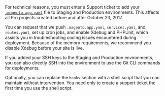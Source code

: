 <div markdown="1">

For technical reasons, you must enter a Support ticket to add your [`.magento.app.yaml`]({{page.baseurl}}cloud/project/project-conf-files_magento-app.html) file to Staging and Production environments. This affects all Pro projects created before and after October 23, 2017.

You can request that we push `.magento.app.yaml`, `services.yaml`, and `routes.yaml`, set up cron jobs, and enable Xdebug and PHPUnit, which assists you in troubleshooting coding issues encountered during deployment. Because of the memory requirements, we recommend you disable Xdebug before your site is live.

If you added your SSH keys to the Staging and Production environments, you can also directly SSH into the environment to use the Git CLI commands for deployments.

<div class="bs-callout bs-callout-info" id="info">
  <p>Optionally, you can replace the <code>hooks</code> section with a shell script that you can maintain without intervention. You need only to create a support ticket the first time you use the shell script.</p>
</div>
